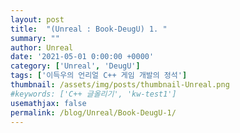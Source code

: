 ```yaml
---
layout: post
title:  "(Unreal : Book-DeugU) 1. "
summary: ""
author: Unreal
date: '2021-05-01 0:00:00 +0000'
category: ['Unreal', 'DeugU']
tags: ['이득우의 언리얼 C++ 게임 개발의 정석']
thumbnail: /assets/img/posts/thumbnail-Unreal.png
#keywords: ['C++ 글올리기', 'kw-test1']
usemathjax: false
permalink: /blog/Unreal/Book-DeugU-1/
---
```



